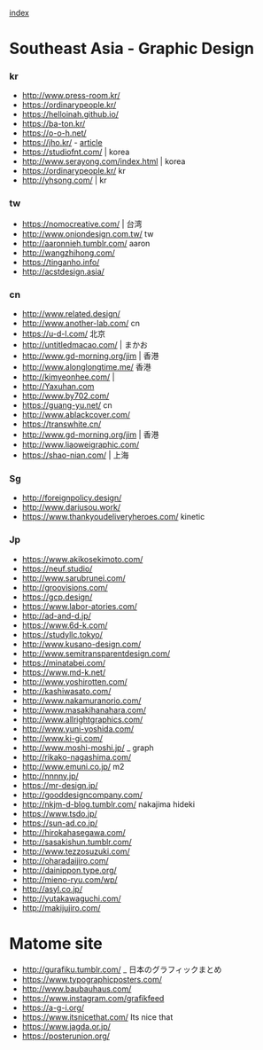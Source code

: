 
[index](https://github.com/kitasenjudesign/bookmarks/blob/master/README.md)



# Southeast Asia - Graphic Design

### kr

* http://www.press-room.kr/
* https://ordinarypeople.kr/
* https://helloinah.github.io/
* https://ba-ton.kr/
* https://o-o-h.net/
* https://jho.kr/ - [article](https://www.itsnicethat.com/articles/jaeho-shin-polyhedric-sculptures-typojianchi-graphic-design-040220)
* https://studiofnt.com/ | korea
* http://www.serayong.com/index.html | korea
* https://ordinarypeople.kr/ kr
* http://yhsong.com/ | kr


### tw
* https://nomocreative.com/ | 台湾
* http://www.oniondesign.com.tw/ tw
* http://aaronnieh.tumblr.com/ aaron
* http://wangzhihong.com/
* https://tinganho.info/
* http://acstdesign.asia/

### cn

* http://www.related.design/
* http://www.another-lab.com/ cn
* https://u-d-l.com/ 北京
* http://untitledmacao.com/ | まかお
* http://www.gd-morning.org/jim | 香港
* http://www.alonglongtime.me/ 香港
* http://kimyeonhee.com/ | 
* http://Yaxuhan.com
* http://www.by702.com/
* https://guang-yu.net/ cn
* http://www.ablackcover.com/
* https://transwhite.cn/
* http://www.gd-morning.org/jim | 香港
* http://www.liaoweigraphic.com/
* https://shao-nian.com/ | 上海

### Sg
* http://foreignpolicy.design/
* http://www.dariusou.work/
* https://www.thankyoudeliveryheroes.com/ kinetic

### Jp

* https://www.akikosekimoto.com/
* https://neuf.studio/
* http://www.sarubrunei.com/
* http://groovisions.com/
* https://gcp.design/
* https://www.labor-atories.com/
* http://ad-and-d.jp/
* https://www.6d-k.com/
* https://studyllc.tokyo/
* http://www.kusano-design.com/
* http://www.semitransparentdesign.com/
* https://minatabei.com/
* https://www.md-k.net/
* http://www.yoshirotten.com/ 
* http://kashiwasato.com/
* http://www.nakamuranorio.com/ 
* http://www.masakihanahara.com/
* http://www.allrightgraphics.com/
* http://www.yuni-yoshida.com/
* http://www.ki-gi.com/
* http://www.moshi-moshi.jp/ _ graph
* http://rikako-nagashima.com/
* http://www.emuni.co.jp/ m2
* http://nnnny.jp/ 
* https://mr-design.jp/
* http://gooddesigncompany.com/
* http://nkjm-d-blog.tumblr.com/ nakajima hideki
* https://www.tsdo.jp/
* https://sun-ad.co.jp/
* http://hirokahasegawa.com/
* http://sasakishun.tumblr.com/
* http://www.tezzosuzuki.com/
* http://oharadaijiro.com/
* http://dainippon.type.org/ 
* http://mieno-ryu.com/wp/
* http://asyl.co.jp/
* http://yutakawaguchi.com/
* http://makijujiro.com/

# Matome site

* http://gurafiku.tumblr.com/ _ 日本のグラフィックまとめ
* https://www.typographicposters.com/ 
* http://www.baubauhaus.com/
* https://www.instagram.com/grafikfeed
* https://a-g-i.org/
* https://www.itsnicethat.com/ Its nice that
* https://www.jagda.or.jp/
* https://posterunion.org/

